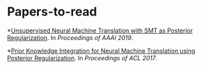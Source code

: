 # Papers-to-read

*[Unsupervised Neural Machine Translation with SMT as Posterior Regularization](https://arxiv.org/pdf/1901.04112.pdf). In *Proceedings of AAAI 2019*.

*[Prior Knowledge Integration for Neural Machine Translation using Posterior Regularization](https://arxiv.org/pdf/1901.04112.pdf). In *Proceedings of ACL 2017*.
